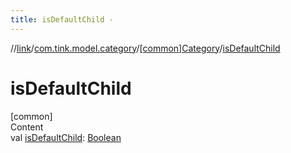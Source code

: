 ```yaml
---
title: isDefaultChild -
---
```

//[link](../../index.md)/[com.tink.model.category](../index.md)/[[common]Category](index.md)/[isDefaultChild](is-default-child.md)



# isDefaultChild  
[common]  
Content  
val [isDefaultChild](is-default-child.md): [Boolean](https://kotlinlang.org/api/latest/jvm/stdlib/kotlin/-boolean/index.html)  



